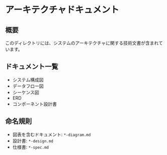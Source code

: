 # アーキテクチャドキュメント

## 概要
このディレクトリには、システムのアーキテクチャに関する技術文書が含まれています。

## ドキュメント一覧
- システム構成図
- データフロー図
- シーケンス図
- ERD
- コンポーネント設計書

## 命名規則
- 図表を含むドキュメント: `*-diagram.md`
- 設計書: `*-design.md`
- 仕様書: `*-spec.md`
